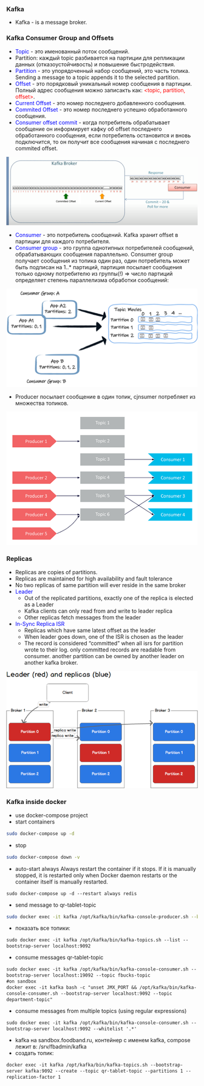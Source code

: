 ### Kafka

* Kafka - is a message broker.

### Kafka Consumer Group and Offsets

* <span style="color:blue">Topic</span> - это именованный поток сообщений.
* Partition: каждый topic разбивается на партиции для репликации данных (отказоустойчивость) и повышение быстродействия.
* <span style="color:blue">Partition</span>  - это упорядоченный набор сообщений, это часть топика. Sending a message to a topic appends it to the selected partition. 
* <span style="color:blue">Offset</span> - это порядковый уникальный номер сообщения в партиции. Полный адрес сообщения можно записакть как: <span style="color:red"><topic, partition, offset></span>.
* <span style="color:blue">Current Offset</span> - это номер последнего добавленного сообщения.
* <span style="color:blue">Commited Offset</span> - это номер последнего успешно обработанного сообщения.
* <span style="color:blue">Consumer offset commit</span> - когда потребитель обрабатывает сообщение он информирует кафку об offset 
последнего обработанного сообщения, если потребитель остановится и вновь подключится, то он получит все сообщения начиная с последнего commited offset.

![commit.png](commit.png)


* <span style="color:blue">Consumer</span> - это потребитель сообщений. Kafka хранит offset в партиции для каждого потребителя.
* <span style="color:blue">Consumer group</span> - это группа однотипных потребителей сообщений, обрабатывающих сообщения параллельно.
Consumer group получает сообщения из топика один раз, один потребитель может быть подписан на 1..* партиций, партиция посылает сообщения только одному потребителю из группы(!)
=> число партиций определяет степень параллелизма обработки сообщений:

![consumer-groups.png](consumer-groups.png)
* Producer посылает сообщение в один топик, cjnsumer потребляет из множества топиков.

![producers-consumers.png](producers-consumers.png)

### Replicas

* Replicas are copies of partitions.
* Replicas are maintained for high availability and fault tolerance
* No two replicas of same partition will ever reside in the same broker
* <span style="color:blue">Leader</span>
  * Out of the replicated partitions, exactly one of the replica is elected as a Leader
  * Kafka clients can only read from and write to leader replica
  * Other replicas fetch messages from the leader
* <span style="color:blue">In-Sync Replica ISR</span>
  * Replicas which have same latest offset as the leader
  * When leader goes down, one of the ISR is chosen as the leader  
  * The record is considered “committed” when all isrs for partition wrote to their log. only committed records are readable from consumer. 
  another partition can be owned by another leader on another kafka broker.
  
![replica.png](replica.png)

### Kafka inside docker

* use docker-compose project
* start containers
```bash
sudo docker-compose up -d
```
* stop
```bash
sudo docker-compose down -v
```
* auto-start
always 	Always restart the container if it stops. If it is manually stopped, it is restarted only when Docker daemon restarts or the container itself is manually restarted. 
```
sudo docker-compose up -d --restart always redis
```
* send message to qr-tablet-topic
```bash
sudo docker exec -it kafka /opt/kafka/bin/kafka-console-producer.sh --broker-list localhost:19092 --topic tmc-topic
```
* показать все топики:
```
sudo docker exec -it kafka /opt/kafka/bin/kafka-topics.sh --list --bootstrap-server localhost:9092
```

* consume messages qr-tablet-topic
```
sudo docker exec -it kafka /opt/kafka/bin/kafka-console-consumer.sh --bootstrap-server localhost:19092 --topic fbucks-topic
#on sandbox
docker exec -it kafka bash -c "unset JMX_PORT && /opt/kafka/bin/kafka-console-consumer.sh --bootstrap-server localhost:9092 --topic department-topic"
```
* consume messages from multiple topics (using regular expressions)
```
sudo docker exec -it kafka /opt/kafka/bin/kafka-console-consumer.sh --bootstrap-server localhost:9092 --whitelist '.*'
```
* kafka на sandbox.foodband.ru, контейнер с именем kafka, compose лежит в: /srv/fbadmin/kafka
* создать топик:
```
docker exec -it kafka /opt/kafka/bin/kafka-topics.sh --bootstrap-server kafka:9092 --create --topic qr-tablet-topic --partitions 1 --replication-factor 1
```
